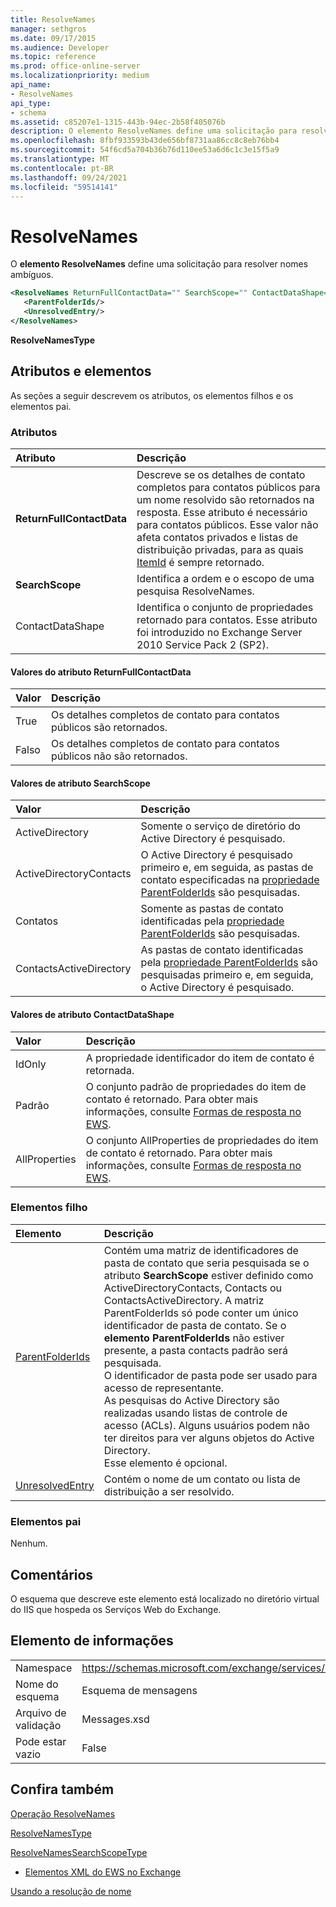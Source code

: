 ```yaml
---
title: ResolveNames
manager: sethgros
ms.date: 09/17/2015
ms.audience: Developer
ms.topic: reference
ms.prod: office-online-server
ms.localizationpriority: medium
api_name:
- ResolveNames
api_type:
- schema
ms.assetid: c85207e1-1315-443b-94ec-2b58f405076b
description: O elemento ResolveNames define uma solicitação para resolver nomes ambíguos.
ms.openlocfilehash: 8fbf933593b43de656bf8731aa86cc8c8eb76bb4
ms.sourcegitcommit: 54f6cd5a704b36b76d110ee53a6d6c1c3e15f5a9
ms.translationtype: MT
ms.contentlocale: pt-BR
ms.lasthandoff: 09/24/2021
ms.locfileid: "59514141"
---
```

# <a name="resolvenames"></a>ResolveNames

O **elemento ResolveNames** define uma solicitação para resolver nomes ambíguos. 
  
```XML
<ResolveNames ReturnFullContactData="" SearchScope="" ContactDataShape="">
   <ParentFolderIds/>
   <UnresolvedEntry/>
</ResolveNames>
```

 **ResolveNamesType**
## <a name="attributes-and-elements"></a>Atributos e elementos

As seções a seguir descrevem os atributos, os elementos filhos e os elementos pai.
  
### <a name="attributes"></a>Atributos

|**Atributo**|**Descrição**|
|:-----|:-----|
|**ReturnFullContactData** <br/> |Descreve se os detalhes de contato completos para contatos públicos para um nome resolvido são retornados na resposta. Esse atributo é necessário para contatos públicos. Esse valor não afeta contatos privados e listas de distribuição privadas, para as quais [ItemId](itemid.md) é sempre retornado.  <br/> |
|**SearchScope** <br/> |Identifica a ordem e o escopo de uma pesquisa ResolveNames.  <br/> |
|ContactDataShape  <br/> |Identifica o conjunto de propriedades retornado para contatos. Esse atributo foi introduzido no Exchange Server 2010 Service Pack 2 (SP2).  <br/> |
   
#### <a name="returnfullcontactdata-attribute-values"></a>Valores do atributo ReturnFullContactData

|**Valor**|**Descrição**|
|:-----|:-----|
|True  <br/> |Os detalhes completos de contato para contatos públicos são retornados.  <br/> |
|Falso  <br/> |Os detalhes completos de contato para contatos públicos não são retornados.  <br/> |
   
#### <a name="searchscope-attribute-values"></a>Valores de atributo SearchScope

|**Valor**|**Descrição**|
|:-----|:-----|
|ActiveDirectory  <br/> |Somente o serviço de diretório do Active Directory é pesquisado.  <br/> |
|ActiveDirectoryContacts  <br/> |O Active Directory é pesquisado primeiro e, em seguida, as pastas de contato especificadas na [propriedade ParentFolderIds](parentfolderids.md) são pesquisadas.  <br/> |
|Contatos  <br/> |Somente as pastas de contato identificadas pela [propriedade ParentFolderIds](parentfolderids.md) são pesquisadas.  <br/> |
|ContactsActiveDirectory  <br/> |As pastas de contato identificadas pela [propriedade ParentFolderIds](parentfolderids.md) são pesquisadas primeiro e, em seguida, o Active Directory é pesquisado.  <br/> |
   
#### <a name="contactdatashape-attribute-values"></a>Valores de atributo ContactDataShape

|**Valor**|**Descrição**|
|:-----|:-----|
|IdOnly  <br/> |A propriedade identificador do item de contato é retornada.  <br/> |
|Padrão  <br/> |O conjunto padrão de propriedades do item de contato é retornado. Para obter mais informações, consulte [Formas de resposta no EWS](https://msdn.microsoft.com/library/1c5ddc0a-c4e0-4488-8972-7543b5b464df%28Office.15%29.aspx).  <br/> |
|AllProperties  <br/> |O conjunto AllProperties de propriedades do item de contato é retornado. Para obter mais informações, consulte [Formas de resposta no EWS](https://msdn.microsoft.com/library/1c5ddc0a-c4e0-4488-8972-7543b5b464df%28Office.15%29.aspx).  <br/> |
   
### <a name="child-elements"></a>Elementos filho

|**Elemento**|**Descrição**|
|:-----|:-----|
|[ParentFolderIds](parentfolderids.md) <br/> |Contém uma matriz de identificadores de pasta de contato que seria pesquisada se o atributo **SearchScope** estiver definido como ActiveDirectoryContacts, Contacts ou ContactsActiveDirectory. A matriz ParentFolderIds só pode conter um único identificador de pasta de contato. Se o **elemento ParentFolderIds** não estiver presente, a pasta contacts padrão será pesquisada.  <br/> O identificador de pasta pode ser usado para acesso de representante.  <br/> As pesquisas do Active Directory são realizadas usando listas de controle de acesso (ACLs). Alguns usuários podem não ter direitos para ver alguns objetos do Active Directory.  <br/> Esse elemento é opcional.  <br/> |
|[UnresolvedEntry](unresolvedentry.md) <br/> |Contém o nome de um contato ou lista de distribuição a ser resolvido.  <br/> |
   
### <a name="parent-elements"></a>Elementos pai

Nenhum.
  
## <a name="remarks"></a>Comentários

O esquema que descreve este elemento está localizado no diretório virtual do IIS que hospeda os Serviços Web do Exchange.
  
## <a name="element-information"></a>Elemento de informações

|||
|:-----|:-----|
|Namespace  <br/> |https://schemas.microsoft.com/exchange/services/2006/messages  <br/> |
|Nome do esquema  <br/> |Esquema de mensagens  <br/> |
|Arquivo de validação  <br/> |Messages.xsd  <br/> |
|Pode estar vazio  <br/> |False  <br/> |
   
## <a name="see-also"></a>Confira também



[Operação ResolveNames](resolvenames-operation.md)
  
[ResolveNamesType](https://msdn.microsoft.com/library/ExchangeWebServices.ResolveNamesType.aspx)
  
[ResolveNamesSearchScopeType](https://msdn.microsoft.com/library/ExchangeWebServices.ResolveNamesSearchScopeType.aspx)


- [Elementos XML do EWS no Exchange](ews-xml-elements-in-exchange.md)


[Usando a resolução de nome](https://msdn.microsoft.com/library/9257fb07-89d2-46eb-b885-e2173fe6fbc1%28Office.15%29.aspx)

